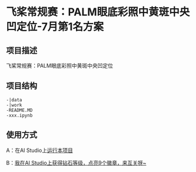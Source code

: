# 飞桨常规赛：PALM眼底彩照中黄斑中央凹定位-7月第1名方案


## 项目描述
飞桨常规赛：PALM眼底彩照中黄斑中央凹定位

## 项目结构
```
-|data
-|work
-README.MD
-xxx.ipynb
```
## 使用方式
A：在AI Studio上[运行本项目](https://aistudio.baidu.com/aistudio/usercenter)

B：[我在AI Studio上获得钻石等级，点亮9个徽章，来互关呀~](https://aistudio.baidu.com/aistudio/personalcenter/thirdview/335435)
